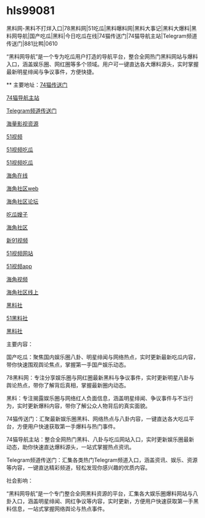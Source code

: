 # hls99081
黑料网-黑料不打烊入口|78黑料网|51吃瓜|黑料曝料网|黑料大事记|黑料大爆料|黑料网导航|国产吃瓜|黑料|今日吃瓜在线|74猫传送门|74猫导航主站|Telegram频道传送门|881比鸭|0610

“黑料网导航”是一个专为吃瓜用户打造的导航平台，整合全网热门黑料网站与爆料入口，涵盖娱乐圈、网红圈等多个领域。用户可一键直达各大爆料源头，实时掌握最新明星绯闻与争议事件，方便快捷。

** 主要地址：<a href="https://74mao.com/">74猫传送门</a>

<a href="https://74mao.com/">74猫导航主站</a>

<a href="https://74mao.com/">Telegram频道传送门</a>

<a href="https://hj-295.pages.dev/">海量影视资源</a>

<a href="https://hj-301.pages.dev/">51视频</a>

<a href="https://hj-309.pages.dev/">51视频吃瓜</a>

<a href="https://hj-310.pages.dev/">51视频吃瓜</a>

<a href="https://hj-335.pages.dev/">海角在线</a>

<a href="https://hj-337.pages.dev/">海角社区web</a>

<a href="https://hj-342.pages.dev/">海角社区论坛</a>

<a href="https://hj-344.pages.dev/">吃瓜嫂子</a>

<a href="https://hj-348.pages.dev/">海角社区</a>

<a href="https://hj-356.pages.dev/">新91视频</a>

<a href="https://hj-617.pages.dev/">51视频网站</a>

<a href="https://hj-624.pages.dev/">51视频app</a>

<a href="https://hj-635.pages.dev/">海角视频</a>

<a href="https://hj-659.pages.dev/">海角社区线上</a>

<a href="https://hls-15.pages.dev/">黑料社</a>

<a href="https://hls-17.pages.dev/">51黑料社</a>

<a href="https://hls-19.pages.dev/">黑料社</a>

主要内容：

国产吃瓜：聚焦国内娱乐圈八卦、明星绯闻与网络热点，实时更新最新吃瓜内容，带你快速围观舆论焦点，掌握第一手国产娱乐动态。

78黑料网：专注分享娱乐圈与网红圈最新黑料与争议事件，实时更新明星八卦与舆论热点，带你了解背后真相，掌握最新圈内动态。

黑料：专注揭露娱乐圈与网络红人负面信息，涵盖明星绯闻、争议事件与不当行为，实时更新爆料内容，带你了解公众人物背后的真实面貌。

74猫传送门：汇聚最新娱乐圈黑料、网络热点与八卦内容，一键直达各大吃瓜平台，方便用户快速获取第一手爆料与热门事件。

74猫导航主站：整合全网热门黑料、八卦与吃瓜网站入口，实时更新娱乐圈最新动态，助你快速直达爆料源头，一站式掌握热点资讯。

Telegram频道传送门：汇集各类热门Telegram频道入口，涵盖资讯、娱乐、资源等内容，一键直达精彩频道，轻松发现你感兴趣的优质内容。

社会影响：

“黑料网导航”是一个专门整合全网黑料资源的平台，汇集各大娱乐圈爆料网站与八卦入口，涵盖明星绯闻、网红争议等内容，实时更新，方便用户快速获取第一手黑料信息，一站式掌握网络舆论与热点事件。
